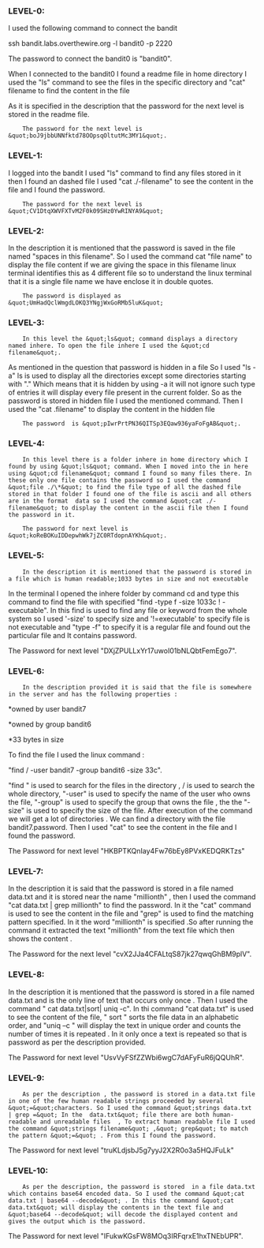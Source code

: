 ### **LEVEL-0:**

I used the following command to connect the bandit

ssh bandit.labs.overthewire.org -l bandit0 -p 2220

The password to connect the bandit0 is &quot;bandit0&quot;.

When I connected to the bandit0 I found a readme file in home directory I used the &quot;ls&quot; command to see the files in the specific directory and &quot;cat&quot; filename to find the content in the file

As it is specified in the description that the password for the next level is stored in the readme file.

        The password for the next level is &quot;boJ9jbbUNNfktd78OOpsqOltutMc3MY1&quot;.

### **LEVEL-1:**

I logged into the bandit I used &quot;ls&quot; command to find any files stored in it then I found an dashed file I used &quot;cat ./-filename&quot; to see the content in the file and I found the password.

        The password for the next level is &quot;CV1DtqXWVFXTvM2F0k09SHz0YwRINYA9&quot;

### **LEVEL-2:**

In the description it is mentioned that the password is saved in the file named &quot;spaces in this filename&quot;. So I used the command cat &quot;file name&quot; to display the file content if we are giving the space in this filename linux terminal identifies this as 4 different file so to understand the linux terminal that it is a single file name we have enclose it in double quotes.

        The password is displayed as &quot;UmHadQclWmgdLOKQ3YNgjWxGoRMb5luK&quot;

### **LEVEL-3:**

        In this level the &quot;ls&quot; command displays a directory named inhere. To open the file inhere I used the &quot;cd filename&quot;.

As mentioned in the question that password is hidden in a file So I used &quot;ls -a&quot; ls is used to display all the directories except some directories starting with &quot;.&quot; Which means that it is hidden by using -a it will not ignore such type of entries it will display every file present in the current folder. So as the password is stored in hidden file I used the mentioned command. Then I used the &quot;cat .filename&quot; to display the content in the hidden file

        The password  is &quot;pIwrPrtPN36QITSp3EQaw936yaFoFgAB&quot;.

### **LEVEL-4:**

        In this level there is a folder inhere in home directory which I found by using &quot;ls&quot; command. When I moved into the in here using &quot;cd filename&quot; command I found so many files there. In these only one file contains the password so I used the command &quot;file ./\*&quot; to find the file type of all the dashed file stored in that folder I found one of the file is ascii and all others are in the format  data so I used the command &quot;cat ./-filename&quot; to display the content in the ascii file then I found the password in it.

        The password for next level is &quot;koReBOKuIDDepwhWk7jZC0RTdopnAYKh&quot;.

### **LEVEL-5:**

        In the description it is mentioned that the password is stored in a file which is human readable;1033 bytes in size and not executable

In the terminal  I opened the inhere folder by command cd and type this command to find the file with specified &quot;find -type f -size 1033c ! -executable&quot;. In this find is used to find any file or keyword from the whole system so I used &#39;-size&#39; to specify size and &#39;!=executable&#39; to specify file is not executable and &quot;type -f&quot; to specify it is a regular file and  found out the particular file and It contains password.

The Password for next level &quot;DXjZPULLxYr17uwoI01bNLQbtFemEgo7&quot;.

### **LEVEL-6:**

        In the description provided it is said that the file is somewhere in the server and has the following properties :

\*owned by user bandit7

\*owned by group bandit6

\*33 bytes in size

To find the file I used the linux command :

&quot;find / -user bandit7 -group bandit6 -size 33c&quot;.

 &quot;find &quot; is used to search for the files in the directory ,  / is used to search the whole directory, &quot;-user&quot; is used to specify the name of the user who owns the file, &quot;-group&quot; is used to specify the group that owns the file , the the &quot;-size&quot; is used to specify the size of the file. After execution of the command we will get a lot of directories . We can find a directory with  the file bandit7.password.  Then I used &quot;cat&quot; to see the content in the file  and I found the password.

The Password for next level &quot;HKBPTKQnIay4Fw76bEy8PVxKEDQRKTzs&quot;

### **LEVEL-7:**

In the description it is said  that the password is stored in a file named data.txt and it is stored near the name  &quot;millionth&quot; , then I used the command &quot;cat data.txt | grep millionth&quot; to find the password. In it the &quot;cat&quot; command is used to see the content in the file and &quot;grep&quot;  is used to find the matching pattern specified. In it the word &quot;millionth&quot; is specified .So after running the command it extracted the text &quot;millionth&quot; from the text file which then shows the content .

The Password for the next level &quot;cvX2JJa4CFALtqS87jk27qwqGhBM9plV&quot;.

### **LEVEL-8:**

In the description it is mentioned that the password is stored in a file named data.txt  and is the only line of text that occurs only once . Then I used the command &quot; cat data.txt|sort| uniq -c&quot;. In thi command &quot;cat data.txt&quot; is used to see the content of the file, &quot; sort &quot; sorts the file data in an alphabetic order, and &quot;uniq –c &quot; will display the text in unique order and counts the number of times it  is repeated . In it only once a text is repeated so that is password as per the description provided.

The Password for next level &quot;UsvVyFSfZZWbi6wgC7dAFyFuR6jQQUhR&quot;.

### **LEVEL-9:**

        As per the description , the password is stored in a data.txt file in one of the few human readable strings proceeded by several &quot;=&quot;characters. So I used the command &quot;strings data.txt | grep =&quot; In the  data.txt&quot; file there are both human-readable and unreadable files  , To extract human readable file I used the command &quot;strings filename&quot; ,&quot; grep&quot; to match the pattern &quot;=&quot; . From this I found the password.

 The Password for next level &quot;truKLdjsbJ5g7yyJ2X2R0o3a5HQJFuLk&quot;

### **LEVEL-10:**

        As per the description, the password is stored  in a file data.txt which contains base64 encoded data. So I used the command &quot;cat data.txt | base64 --decode&quot; . In this the command &quot;cat data.txt&quot; will display the contents in the text file and &quot;base64 --decode&quot; will decode the displayed content and gives the output which is the password.

The Password for next level &quot;IFukwKGsFW8MOq3IRFqrxE1hxTNEbUPR&quot;.
